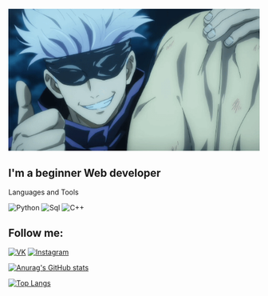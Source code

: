[![Header](https://github.com/1yuken/1yuken/blob/main/assets/lolxd.gif)](https://www.youtube.com/watch?v=dQw4w9WgXcQ&ab_channel=RickAstley)

## I'm a beginner Web developer


Languages and Tools

![Python](https://img.shields.io/badge/-Python-090909?style=for-the-badge&logo=python)
![Sql](https://img.shields.io/badge/-Sql-090909?style=for-the-badge&logo=MYsql)
![C++](https://img.shields.io/badge/-C++-090909?style=for-the-badge&logo=c%2b%2b)

## Follow me:

[![VK](https://img.shields.io/badge/-VK-090909?style=for-the-badge&logo=VK)](https://vk.com/1yuken)
[![Instagram](https://img.shields.io/badge/-instagram-090909?style=for-the-badge&logo=instagram)](https://www.instagram.com/yukenoff)

[![Anurag's GitHub stats](https://github-readme-stats.vercel.app/api?username=1yuken&show_icons=true&theme=dark)](https://github.com/anuraghazra/github-readme-stats)

[![Top Langs](https://github-readme-stats.vercel.app/api/top-langs/?username=1yuken&layout=compact&theme=dark)](https://github.com/anuraghazra/github-readme-stats)